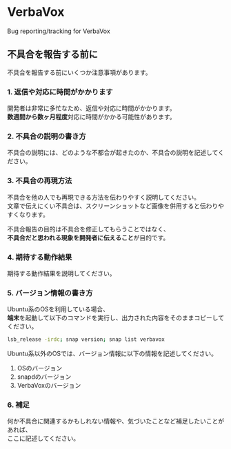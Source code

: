 # VerbaVox
Bug reporting/tracking for VerbaVox


## 不具合を報告する前に
不具合を報告する前にいくつか注意事項があります。

### 1. 返信や対応に時間がかかります
開発者は非常に多忙なため、返信や対応に時間がかかります。  
**数週間から数ヶ月程度**対応に時間がかかる可能性があります。

### 2. 不具合の説明の書き方
不具合の説明には、どのような不都合が起きたのか、不具合の説明を記述してください。

### 3. 不具合の再現方法
不具合を他の人でも再現できる方法を伝わりやすく説明してください。  
文章で伝えにくい不具合は、スクリーンショットなど画像を併用すると伝わりやすくなります。

不具合報告の目的は不具合を修正してもらうことではなく、  
**不具合だと思われる現象を開発者に伝えること**が目的です。

### 4. 期待する動作結果
期待する動作結果を説明してください。

### 5. バージョン情報の書き方
Ubuntu系のOSを利用している場合、  
**端末**を起動して以下のコマンドを実行し、出力された内容をそのままコピーしてください。

```bash
lsb_release -irdc; snap version; snap list verbavox
```

Ubuntu系以外のOSでは、バージョン情報に以下の情報を記述してください。

1. OSのバージョン
2. snapdのバージョン
3. VerbaVoxのバージョン

### 6. 補足
何か不具合に関連するかもしれない情報や、気づいたことなど補足したいことがあれば、  
ここに記述してください。

